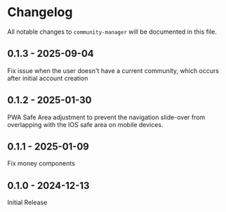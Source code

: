 # Changelog

All notable changes to `community-manager` will be documented in this file.

## 0.1.3 - 2025-09-04

Fix issue when the user doesn't have a current community, which occurs after initial account creation

## 0.1.2 - 2025-01-30

PWA Safe Area adjustment to prevent the navigation slide-over from overlapping with the IOS safe area on mobile devices.

## 0.1.1 - 2025-01-09

Fix money components

## 0.1.0 - 2024-12-13

Initial Release
